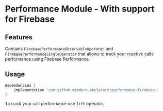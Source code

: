 # Performance Module - With support for Firebase

## Features
Contains `FirebasePerformanceObservableOperator` and `FirebasePerformanceSingleOperator` that allows to track your reactive calls performance using Firebase Performance.

## Usage

```groovy
dependencies {
    implementation 'com.github.mindera.skeletoid:performance-firebase:1.1.0'
}
```

To track your call performance use `lift` operator.
